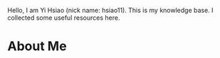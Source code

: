 Hello, I am Yi Hsiao \(nick name: hsiao11\). This is my knowledge base. I collected some useful resources here.

# **About Me**




